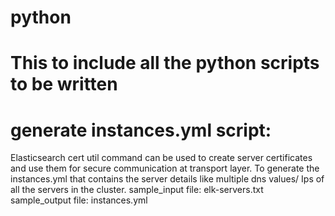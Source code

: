 # python
# This to include all the python scripts to be written

# generate instances.yml script:
Elasticsearch cert util command can be used to create server certificates and use them for secure communication at transport layer. To generate the instances.yml that contains the server details
like multiple dns values/ Ips of all the servers in the cluster.
sample_input file: elk-servers.txt
sample_output file: instances.yml